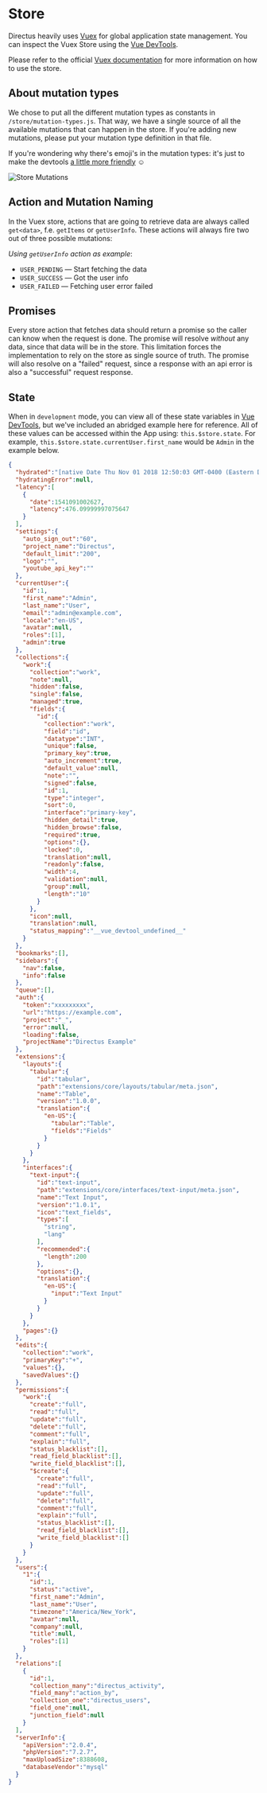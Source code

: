 # Store

Directus heavily uses [Vuex](https://vuex.vuejs.org/guide/) for global application state management. You can inspect the Vuex Store using the [Vue DevTools](https://github.com/vuejs/vue-devtools).

Please refer to the official [Vuex documentation](https://vuex.vuejs.org/guide/) for more information on how to use the store.

## About mutation types

We chose to put all the different mutation types as constants in `/store/mutation-types.js`. That way, we have a single source of all the available mutations that can happen in the store. If you're adding new mutations, please put your mutation type definition in that file.

If you're wondering why there's emoji's in the mutation types: it's just to make the devtools [a little more friendly](https://medium.com/@rijk/make-your-vuex-mutation-names-friendly-7e4b53597cd0) ☺️

![Store Mutations](/img/store/emoji.png)


## Action and Mutation Naming

In the Vuex store, actions that are going to retrieve data are always called `get<data>`, f.e. `getItems` or `getUserInfo`. These actions will always fire two out of three possible mutations:

_Using `getUserInfo` action as example_:

* `USER_PENDING` — Start fetching the data
* `USER_SUCCESS` — Got the user info
* `USER_FAILED` — Fetching user error failed


## Promises
Every store action that fetches data should return a promise so the caller can know when the request is done. The promise will resolve _without_ any data, since that data will be in the store. This limitation forces the implementation to rely on the store as single source of truth. The promise will also resolve on a "failed" request, since a response with an api error is also a "successful" request response.

## State

When in `development` mode, you can view all of these state variables in [Vue DevTools](https://github.com/vuejs/vue-devtools), but we've included an abridged example here for reference. All of these values can be accessed within the App using: `this.$store.state`. For example, `this.$store.state.currentUser.first_name` would be `Admin` in the example below.

```json
{
  "hydrated":"[native Date Thu Nov 01 2018 12:50:03 GMT-0400 (Eastern Daylight Time)]",
  "hydratingError":null,
  "latency":[
    {
      "date":1541091002627,
      "latency":476.09999997075647
    }
  ],
  "settings":{
    "auto_sign_out":"60",
    "project_name":"Directus",
    "default_limit":"200",
    "logo":"",
    "youtube_api_key":""
  },
  "currentUser":{
    "id":1,
    "first_name":"Admin",
    "last_name":"User",
    "email":"admin@example.com",
    "locale":"en-US",
    "avatar":null,
    "roles":[1],
    "admin":true
  },
  "collections":{
    "work":{
      "collection":"work",
      "note":null,
      "hidden":false,
      "single":false,
      "managed":true,
      "fields":{
        "id":{
          "collection":"work",
          "field":"id",
          "datatype":"INT",
          "unique":false,
          "primary_key":true,
          "auto_increment":true,
          "default_value":null,
          "note":"",
          "signed":false,
          "id":1,
          "type":"integer",
          "sort":0,
          "interface":"primary-key",
          "hidden_detail":true,
          "hidden_browse":false,
          "required":true,
          "options":{},
          "locked":0,
          "translation":null,
          "readonly":false,
          "width":4,
          "validation":null,
          "group":null,
          "length":"10"
        }
      },
      "icon":null,
      "translation":null,
      "status_mapping":"__vue_devtool_undefined__"
    }
  },
  "bookmarks":[],
  "sidebars":{
    "nav":false,
    "info":false
  },
  "queue":[],
  "auth":{
    "token":"xxxxxxxxx",
    "url":"https://example.com",
    "project":"_",
    "error":null,
    "loading":false,
    "projectName":"Directus Example"
  },
  "extensions":{
    "layouts":{
      "tabular":{
        "id":"tabular",
        "path":"extensions/core/layouts/tabular/meta.json",
        "name":"Table",
        "version":"1.0.0",
        "translation":{
          "en-US":{
            "tabular":"Table",
            "fields":"Fields"
          }
        }
      }
    },
    "interfaces":{
      "text-input":{
        "id":"text-input",
        "path":"extensions/core/interfaces/text-input/meta.json",
        "name":"Text Input",
        "version":"1.0.1",
        "icon":"text_fields",
        "types":[
          "string",
          "lang"
        ],
        "recommended":{
          "length":200
        },
        "options":{},
        "translation":{
          "en-US":{
            "input":"Text Input"
          }
        }
      }
    },
    "pages":{}
  },
  "edits":{
    "collection":"work",
    "primaryKey":"+",
    "values":{},
    "savedValues":{}
  },
  "permissions":{
    "work":{
      "create":"full",
      "read":"full",
      "update":"full",
      "delete":"full",
      "comment":"full",
      "explain":"full",
      "status_blacklist":[],
      "read_field_blacklist":[],
      "write_field_blacklist":[],
      "$create":{
        "create":"full",
        "read":"full",
        "update":"full",
        "delete":"full",
        "comment":"full",
        "explain":"full",
        "status_blacklist":[],
        "read_field_blacklist":[],
        "write_field_blacklist":[]
      }
    }
  },
  "users":{
    "1":{
      "id":1,
      "status":"active",
      "first_name":"Admin",
      "last_name":"User",
      "timezone":"America/New_York",
      "avatar":null,
      "company":null,
      "title":null,
      "roles":[1]
    }
  },
  "relations":[
    {
      "id":1,
      "collection_many":"directus_activity",
      "field_many":"action_by",
      "collection_one":"directus_users",
      "field_one":null,
      "junction_field":null
    }
  ],
  "serverInfo":{
    "apiVersion":"2.0.4",
    "phpVersion":"7.2.7",
    "maxUploadSize":8388608,
    "databaseVendor":"mysql"
  }
}
```
